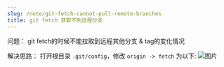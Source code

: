 ```yaml
---
slug: /note/git-fetch-cannot-pull-remote-branches
title: git fetch 获取不到远程分支
---
```

问题：
git fetch的时候不能拉取到远程其他分支 & tag的变化情况

解决思路：
打开根目录 `.git/config`，修改 `origin -> fetch` 为以下:
![图片](http://images.leyla.top/note/Pastedimage20230926161029.png)
